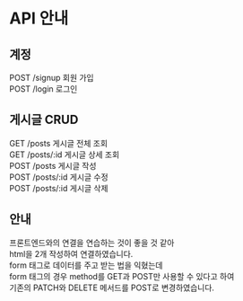 # API 안내  

## 계정  
POST /signup 회원 가입  
POST /login 로그인  

## 게시글 CRUD  
GET /posts 게시글 전체 조회  
GET /posts/:id 게시글 상세 조회  
POST /posts 게시글 작성  
POST /posts/:id 게시글 수정  
POST /posts/:id 게시글 삭제  

## 안내  
프론트엔드와의 연결을 연습하는 것이 좋을 것 같아  
html을 2개 작성하여 연결하였습니다.  
form 태그로 데이터를 주고 받는 법을 익혔는데   
form 태그의 경우 method를 GET과 POST만 사용할 수 있다고 하여  
기존의 PATCH와 DELETE 메서드를 POST로 변경하였습니다.  